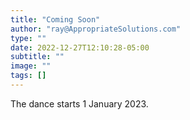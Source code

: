 ```yaml
---
title: "Coming Soon"
author: "ray@AppropriateSolutions.com"
type: ""
date: 2022-12-27T12:10:28-05:00
subtitle: ""
image: ""
tags: []
---
```


The dance starts 1 January 2023.
